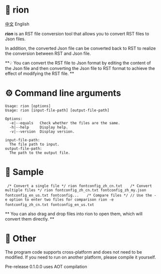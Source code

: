 # 📖 rion

[中文](README_CN.MD)  English

***rion*** is an RST file conversion tool that allows you to convert RST files to Json files.

In addition, the converted Json file can be converted back to RST to realize the conversion between RST and Json file.

**💡 You can convert the RST file to Json format by editing the content of the Json file and then converting the Json file to RST format to achieve the effect of modifying the RST file. **


# ⚙ Command line arguments
```
Usage: rion [options]
Usage: rion [input-file-path] [output-file-path]

Options:
  -e|--equals   Check whether the files are the same.
  -h|--help     Display help.
  -v|--version  Display version.

input-file-path:
  The file path to input.
output-file-path:
  The path to the output file.
```

# 🚀 Sample
` ` `
/* Convert a single file */
rion fontconfig_zh_cn.txt
` ` `
` ` `
/* Convert multiple files */
rion fontconfig_zh_cn.txt fontconfig_zh_my.json fontconfig_en_us.txt fontconfig...
` ` `
` ` `
/* Compare files */
// Use the -e option to enter two files for comparison
rion -e fontconfig_zh_cn.txt fontconfig_en_us.txt
` ` `

** You can also drag and drop files into rion to open them, which will convert them directly. **

# 🔖 Other

The program code supports cross-platform and does not need to be modified.
If you need to run on another platform, please compile it yourself.

Pre-release 0.1.0.0 uses AOT compilation